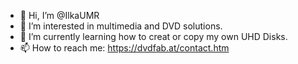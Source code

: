 - 👋 Hi, I’m @IlkaUMR
- 👀 I’m interested in multimedia and DVD solutions.
- 🌱 I’m currently learning how to creat or copy my own UHD Disks.
- 📫 How to reach me: https://dvdfab.at/contact.htm


<!---
IlkaUMR/IlkaUMR is a ✨ special ✨ repository because its `README.md` (this file) appears on your GitHub profile.
You can click the Preview link to take a look at your changes.
--->
